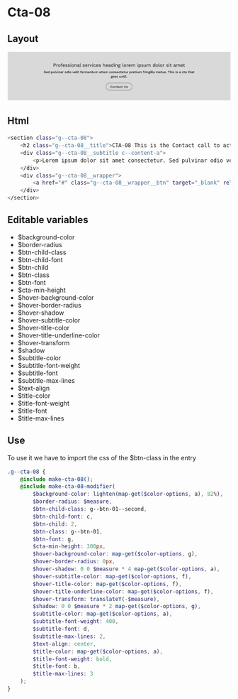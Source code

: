# Cta-08

## Layout

![alt text][cta-08]

[cta-08]: /src/img/global-components/cta/cta-08.jpg

## Html

```sh
<section class="g--cta-08">
    <h2 class="g--cta-08__title">CTA-08 This is the Contact call to action</h2>
    <div class="g--cta-08__subtitle c--content-a">
        <p>Lorem ipsum dolor sit amet consectetur. Sed pulvinar odio velit fermentum etiam consectetur pretium fringilla metus.</p>
    </div>
    <div class="g--cta-08__wrapper">
        <a href="#" class="g--cta-08__wrapper__btn" target="_blank" rel="noopener noreferrer">Contact Us</a>
    </div>
</section>
```

## Editable variables

-   $background-color
-   $border-radius
-   $btn-child-class
-   $btn-child-font
-   $btn-child
-   $btn-class
-   $btn-font
-   $cta-min-height
-   $hover-background-color
-   $hover-border-radius
-   $hover-shadow
-   $hover-subtitle-color
-   $hover-title-color
-   $hover-title-underline-color
-   $hover-transform
-   $shadow
-   $subtitle-color
-   $subtitle-font-weight
-   $subtitle-font
-   $subtitle-max-lines
-   $text-align
-   $title-color
-   $title-font-weight
-   $title-font
-   $title-max-lines

## Use

To use it we have to import the css of the $btn-class in the entry

```scss
.g--cta-08 {
    @include make-cta-08();
    @include make-cta-08-modifier(
        $background-color: lighten(map-get($color-options, a), 82%),
        $border-radius: $measure,
        $btn-child-class: g--btn-01--second,
        $btn-child-font: c,
        $btn-child: 2,
        $btn-class: g--btn-01,
        $btn-font: g,
        $cta-min-height: 300px,
        $hover-background-color: map-get($color-options, g),
        $hover-border-radius: 0px,
        $hover-shadow: 0 0 $measure * 4 map-get($color-options, a),
        $hover-subtitle-color: map-get($color-options, f),
        $hover-title-color: map-get($color-options, f),
        $hover-title-underline-color: map-get($color-options, f),
        $hover-transform: translateY(-$measure),
        $shadow: 0 0 $measure * 2 map-get($color-options, g),
        $subtitle-color: map-get($color-options, a),
        $subtitle-font-weight: 400,
        $subtitle-font: d,
        $subtitle-max-lines: 2,
        $text-align: center,
        $title-color: map-get($color-options, a),
        $title-font-weight: bold,
        $title-font: b,
        $title-max-lines: 3
    );
}
```

